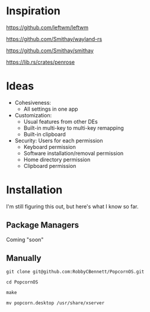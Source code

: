 # Inspiration

https://github.com/leftwm/leftwm

https://github.com/Smithay/wayland-rs

https://github.com/Smithay/smithay

https://lib.rs/crates/penrose

# Ideas

- Cohesiveness:
   - All settings in one app
- Customization:
   - Usual features from other DEs
   - Built-in multi-key to multi-key remapping
   - Built-in clipboard
- Security: Users for each permission
   - Keyboard permission
   - Software installation/removal permission
   - Home directory permission
   - Clipboard permission

# Installation

I'm still figuring this out, but here's what I know so far.

## Package Managers

Coming "soon"

## Manually

`git clone git@github.com:RobbyCBennett/PopcornOS.git`

`cd PopcornOS`

`make`

`mv popcorn.desktop /usr/share/xserver`
